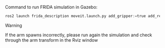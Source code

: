 Command to run FRIDA simulation in Gazebo:

```python
ros2 launch frida_description moveit.launch.py add_gripper:=true add_realsense_d435i:=true
```

> [!WARNING]
> If the arm spawns incorrectly, please run again the simulation and check through the arm transform in the Rviz window
